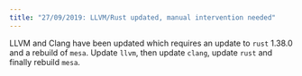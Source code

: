 ```yaml
---
title: "27/09/2019: LLVM/Rust updated, manual intervention needed"
---
```


LLVM and Clang have been updated which requires an update to `rust` 1.38.0 and a rebuild of `mesa`. Update `llvm`, then update `clang`, update `rust` and finally rebuild `mesa`.

